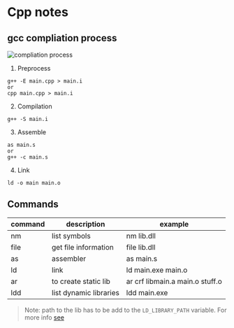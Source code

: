 # Cpp notes

## gcc compliation process

![compliation process](https://www3.ntu.edu.sg/home/ehchua/programming/cpp/images/GCC_CompilationProcess.png)

1. Preprocess

```console
g++ -E main.cpp > main.i
or
cpp main.cpp > main.i
```

2. Compilation

```console
g++ -S main.i
```

3. Assemble

```console
as main.s
or
g++ -c main.s
```

4. Link

```console
ld -o main main.o
```

## Commands

| command | description            | example                         |
| ------- | ---------------------- | ------------------------------- |
| nm      | list symbols           | nm lib.dll                      |
| file    | get file information   | file lib.dll                    |
| as      | assembler              | as main.s                       |
| ld      | link                   | ld main.exe main.o              |
| ar      | to create static lib   | ar crf libmain.a main.o stuff.o |
| ldd     | list dynamic libraries | ldd main.exe                    |


> Note: path to the lib has to be add to the `LD_LIBRARY_PATH` variable.
> For more info [see](https://stackoverflow.com/questions/5357869/error-while-loading-shared-libraries)


